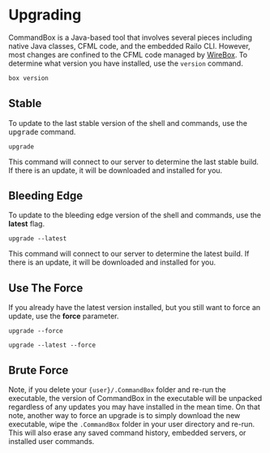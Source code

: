 # Upgrading

CommandBox is a Java-based tool that involves several pieces including
native Java classes, CFML code, and the embedded Railo CLI. However, most changes
are confined to the CFML code managed by [WireBox](http://wiki.coldbox.org/wiki/WireBox.cfm). To determine what version you have
installed, use the `version` command.

```bash
box version
```

Stable
------

To update to the last stable version of the shell and commands, use the
<kbd>upgrade</kbd> command.

    upgrade

This command will connect to our server to determine the last stable
build. If there is an update, it will be downloaded and installed for
you.

Bleeding Edge
-------------

To update to the bleeding edge version of the shell and commands, use
the **latest** flag.

    upgrade --latest

This command will connect to our server to determine the latest build.
If there is an update, it will be downloaded and installed for you.

Use The Force
-------------

If you already have the latest version installed, but you still want to
force an update, use the **force** parameter.

    upgrade --force

    upgrade --latest --force

Brute Force
-----------

Note, if you delete your `{user}/.CommandBox` folder and re-run the
executable, the version of CommandBox in the executable will be unpacked
regardless of any updates you may have installed in the mean time. On
that note, another way to force an upgrade is to simply download the new
executable, wipe the `.CommandBox` folder in your user directory and
re-run. This will also erase any saved command history, embedded
servers, or installed user commands.